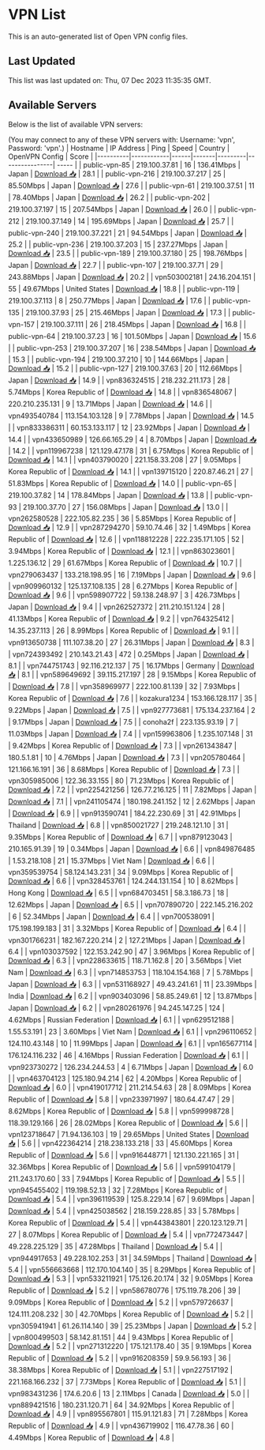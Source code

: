 # VPN List

This is an auto-generated list of Open VPN config files.

## Last Updated

This list was last updated on: Thu, 07 Dec 2023 11:35:35 GMT.

## Available Servers

Below is the list of available VPN servers:

(You may connect to any of these VPN servers with: Username: 'vpn', Password: 'vpn'.)
| Hostname | IP Address | Ping | Speed | Country | OpenVPN Config | Score |
|----------|------------|------|-------|---------|----------------| ----- |
| public-vpn-85 | 219.100.37.81 | 16 | 136.41Mbps | Japan | [Download 📥](./configs/server_0_JP.ovpn) | 28.1 |
| public-vpn-216 | 219.100.37.217 | 25 | 85.50Mbps | Japan | [Download 📥](./configs/server_1_JP.ovpn) | 27.6 |
| public-vpn-61 | 219.100.37.51 | 11 | 78.40Mbps | Japan | [Download 📥](./configs/server_2_JP.ovpn) | 26.2 |
| public-vpn-202 | 219.100.37.197 | 15 | 207.54Mbps | Japan | [Download 📥](./configs/server_3_JP.ovpn) | 26.0 |
| public-vpn-212 | 219.100.37.149 | 14 | 195.69Mbps | Japan | [Download 📥](./configs/server_4_JP.ovpn) | 25.7 |
| public-vpn-240 | 219.100.37.221 | 21 | 94.54Mbps | Japan | [Download 📥](./configs/server_5_JP.ovpn) | 25.2 |
| public-vpn-236 | 219.100.37.203 | 15 | 237.27Mbps | Japan | [Download 📥](./configs/server_6_JP.ovpn) | 23.5 |
| public-vpn-189 | 219.100.37.180 | 25 | 198.76Mbps | Japan | [Download 📥](./configs/server_7_JP.ovpn) | 22.7 |
| public-vpn-107 | 219.100.37.71 | 29 | 243.88Mbps | Japan | [Download 📥](./configs/server_8_JP.ovpn) | 20.2 |
| vpn503002181 | 24.16.204.151 | 55 | 49.67Mbps | United States | [Download 📥](./configs/server_9_US.ovpn) | 18.8 |
| public-vpn-119 | 219.100.37.113 | 8 | 250.77Mbps | Japan | [Download 📥](./configs/server_10_JP.ovpn) | 17.6 |
| public-vpn-135 | 219.100.37.93 | 25 | 215.46Mbps | Japan | [Download 📥](./configs/server_11_JP.ovpn) | 17.3 |
| public-vpn-157 | 219.100.37.111 | 26 | 218.45Mbps | Japan | [Download 📥](./configs/server_12_JP.ovpn) | 16.8 |
| public-vpn-64 | 219.100.37.23 | 16 | 101.50Mbps | Japan | [Download 📥](./configs/server_13_JP.ovpn) | 15.6 |
| public-vpn-253 | 219.100.37.207 | 16 | 238.54Mbps | Japan | [Download 📥](./configs/server_14_JP.ovpn) | 15.3 |
| public-vpn-194 | 219.100.37.210 | 10 | 144.66Mbps | Japan | [Download 📥](./configs/server_15_JP.ovpn) | 15.2 |
| public-vpn-127 | 219.100.37.63 | 20 | 112.66Mbps | Japan | [Download 📥](./configs/server_16_JP.ovpn) | 14.9 |
| vpn836324515 | 218.232.211.173 | 28 | 5.74Mbps | Korea Republic of | [Download 📥](./configs/server_17_KR.ovpn) | 14.8 |
| vpn836548067 | 220.210.235.131 | 9 | 13.71Mbps | Japan | [Download 📥](./configs/server_18_JP.ovpn) | 14.6 |
| vpn493540784 | 113.154.103.128 | 9 | 7.78Mbps | Japan | [Download 📥](./configs/server_19_JP.ovpn) | 14.5 |
| vpn833386311 | 60.153.133.117 | 12 | 23.92Mbps | Japan | [Download 📥](./configs/server_20_JP.ovpn) | 14.4 |
| vpn433650989 | 126.66.165.29 | 4 | 8.70Mbps | Japan | [Download 📥](./configs/server_21_JP.ovpn) | 14.2 |
| vpn119967238 | 121.129.47.178 | 31 | 6.75Mbps | Korea Republic of | [Download 📥](./configs/server_22_KR.ovpn) | 14.1 |
| vpn403790020 | 221.158.33.208 | 27 | 9.05Mbps | Korea Republic of | [Download 📥](./configs/server_23_KR.ovpn) | 14.1 |
| vpn139715120 | 220.87.46.21 | 27 | 51.83Mbps | Korea Republic of | [Download 📥](./configs/server_24_KR.ovpn) | 14.0 |
| public-vpn-65 | 219.100.37.82 | 14 | 178.84Mbps | Japan | [Download 📥](./configs/server_25_JP.ovpn) | 13.8 |
| public-vpn-93 | 219.100.37.70 | 27 | 156.08Mbps | Japan | [Download 📥](./configs/server_26_JP.ovpn) | 13.0 |
| vpn262580528 | 222.105.82.235 | 36 | 5.85Mbps | Korea Republic of | [Download 📥](./configs/server_27_KR.ovpn) | 12.9 |
| vpn287294270 | 59.10.74.46 | 32 | 1.49Mbps | Korea Republic of | [Download 📥](./configs/server_28_KR.ovpn) | 12.6 |
| vpn118812228 | 222.235.171.105 | 52 | 3.94Mbps | Korea Republic of | [Download 📥](./configs/server_29_KR.ovpn) | 12.1 |
| vpn863023601 | 1.225.136.12 | 29 | 61.67Mbps | Korea Republic of | [Download 📥](./configs/server_30_KR.ovpn) | 10.7 |
| vpn279063437 | 133.218.198.95 | 16 | 7.19Mbps | Japan | [Download 📥](./configs/server_31_JP.ovpn) | 9.6 |
| vpn909960132 | 125.137.108.135 | 28 | 6.27Mbps | Korea Republic of | [Download 📥](./configs/server_32_KR.ovpn) | 9.6 |
| vpn598907722 | 59.138.248.97 | 3 | 426.73Mbps | Japan | [Download 📥](./configs/server_33_JP.ovpn) | 9.4 |
| vpn262527372 | 211.210.151.124 | 28 | 41.13Mbps | Korea Republic of | [Download 📥](./configs/server_34_KR.ovpn) | 9.2 |
| vpn764325412 | 14.35.237.113 | 26 | 8.99Mbps | Korea Republic of | [Download 📥](./configs/server_35_KR.ovpn) | 9.1 |
| vpn913650738 | 111.107.38.20 | 27 | 26.31Mbps | Japan | [Download 📥](./configs/server_36_JP.ovpn) | 8.3 |
| vpn724393492 | 210.143.21.43 | 472 | 0.25Mbps | Japan | [Download 📥](./configs/server_37_JP.ovpn) | 8.1 |
| vpn744751743 | 92.116.212.137 | 75 | 16.17Mbps | Germany | [Download 📥](./configs/server_38_DE.ovpn) | 8.1 |
| vpn589649692 | 39.115.217.197 | 28 | 9.15Mbps | Korea Republic of | [Download 📥](./configs/server_39_KR.ovpn) | 7.8 |
| vpn358969977 | 222.100.81.139 | 32 | 7.93Mbps | Korea Republic of | [Download 📥](./configs/server_40_KR.ovpn) | 7.6 |
| kozakura1234 | 153.166.128.117 | 35 | 9.22Mbps | Japan | [Download 📥](./configs/server_41_JP.ovpn) | 7.5 |
| vpn927773681 | 175.134.237.164 | 2 | 9.17Mbps | Japan | [Download 📥](./configs/server_42_JP.ovpn) | 7.5 |
| conoha2f | 223.135.93.19 | 7 | 11.03Mbps | Japan | [Download 📥](./configs/server_43_JP.ovpn) | 7.4 |
| vpn159963806 | 1.235.107.148 | 31 | 9.42Mbps | Korea Republic of | [Download 📥](./configs/server_44_KR.ovpn) | 7.3 |
| vpn261343847 | 180.5.1.81 | 10 | 4.76Mbps | Japan | [Download 📥](./configs/server_45_JP.ovpn) | 7.3 |
| vpn205780464 | 121.166.16.191 | 36 | 8.68Mbps | Korea Republic of | [Download 📥](./configs/server_46_KR.ovpn) | 7.3 |
| vpn305985006 | 122.36.33.155 | 80 | 71.23Mbps | Korea Republic of | [Download 📥](./configs/server_47_KR.ovpn) | 7.2 |
| vpn225421256 | 126.77.216.125 | 11 | 7.82Mbps | Japan | [Download 📥](./configs/server_48_JP.ovpn) | 7.1 |
| vpn241105474 | 180.198.241.152 | 12 | 2.62Mbps | Japan | [Download 📥](./configs/server_49_JP.ovpn) | 6.9 |
| vpn913590741 | 184.22.230.69 | 31 | 42.91Mbps | Thailand | [Download 📥](./configs/server_50_TH.ovpn) | 6.8 |
| vpn850021727 | 219.248.121.10 | 31 | 9.35Mbps | Korea Republic of | [Download 📥](./configs/server_51_KR.ovpn) | 6.7 |
| vpn879123043 | 210.165.91.39 | 19 | 0.34Mbps | Japan | [Download 📥](./configs/server_52_JP.ovpn) | 6.6 |
| vpn849876485 | 1.53.218.108 | 21 | 15.37Mbps | Viet Nam | [Download 📥](./configs/server_53_VN.ovpn) | 6.6 |
| vpn359539754 | 58.124.143.231 | 34 | 9.09Mbps | Korea Republic of | [Download 📥](./configs/server_54_KR.ovpn) | 6.6 |
| vpn328453761 | 124.244.131.154 | 10 | 8.62Mbps | Hong Kong | [Download 📥](./configs/server_55_HK.ovpn) | 6.5 |
| vpn684703451 | 58.3.186.73 | 18 | 12.62Mbps | Japan | [Download 📥](./configs/server_56_JP.ovpn) | 6.5 |
| vpn707890720 | 222.145.216.202 | 6 | 52.34Mbps | Japan | [Download 📥](./configs/server_57_JP.ovpn) | 6.4 |
| vpn700538091 | 175.198.199.183 | 31 | 3.32Mbps | Korea Republic of | [Download 📥](./configs/server_58_KR.ovpn) | 6.4 |
| vpn301766231 | 182.167.220.214 | 2 | 127.21Mbps | Japan | [Download 📥](./configs/server_59_JP.ovpn) | 6.4 |
| vpn103037592 | 122.153.242.90 | 47 | 3.96Mbps | Korea Republic of | [Download 📥](./configs/server_60_KR.ovpn) | 6.3 |
| vpn228633615 | 118.71.162.8 | 20 | 3.56Mbps | Viet Nam | [Download 📥](./configs/server_61_VN.ovpn) | 6.3 |
| vpn714853753 | 118.104.154.168 | 7 | 5.78Mbps | Japan | [Download 📥](./configs/server_62_JP.ovpn) | 6.3 |
| vpn531168927 | 49.43.241.61 | 11 | 23.39Mbps | India | [Download 📥](./configs/server_63_IN.ovpn) | 6.2 |
| vpn903403096 | 58.85.249.61 | 12 | 13.87Mbps | Japan | [Download 📥](./configs/server_64_JP.ovpn) | 6.2 |
| vpn280261976 | 94.245.147.25 | 124 | 4.62Mbps | Russian Federation | [Download 📥](./configs/server_65_RU.ovpn) | 6.1 |
| vpn629512188 | 1.55.53.191 | 23 | 3.60Mbps | Viet Nam | [Download 📥](./configs/server_66_VN.ovpn) | 6.1 |
| vpn296110652 | 124.110.43.148 | 10 | 11.99Mbps | Japan | [Download 📥](./configs/server_67_JP.ovpn) | 6.1 |
| vpn165677114 | 176.124.116.232 | 46 | 4.16Mbps | Russian Federation | [Download 📥](./configs/server_68_RU.ovpn) | 6.1 |
| vpn923730272 | 126.234.244.53 | 4 | 6.71Mbps | Japan | [Download 📥](./configs/server_69_JP.ovpn) | 6.0 |
| vpn463704123 | 125.180.94.214 | 62 | 4.20Mbps | Korea Republic of | [Download 📥](./configs/server_70_KR.ovpn) | 6.0 |
| vpn419017712 | 211.214.54.63 | 28 | 8.09Mbps | Korea Republic of | [Download 📥](./configs/server_71_KR.ovpn) | 5.8 |
| vpn233971997 | 180.64.47.47 | 29 | 8.62Mbps | Korea Republic of | [Download 📥](./configs/server_72_KR.ovpn) | 5.8 |
| vpn599998728 | 118.39.129.166 | 26 | 28.02Mbps | Korea Republic of | [Download 📥](./configs/server_73_KR.ovpn) | 5.6 |
| vpn123718647 | 71.94.136.103 | 19 | 29.65Mbps | United States | [Download 📥](./configs/server_74_US.ovpn) | 5.6 |
| vpn422364214 | 218.238.133.218 | 33 | 45.60Mbps | Korea Republic of | [Download 📥](./configs/server_75_KR.ovpn) | 5.6 |
| vpn916448771 | 121.130.221.165 | 31 | 32.36Mbps | Korea Republic of | [Download 📥](./configs/server_76_KR.ovpn) | 5.6 |
| vpn599104179 | 211.243.170.60 | 33 | 7.94Mbps | Korea Republic of | [Download 📥](./configs/server_77_KR.ovpn) | 5.5 |
| vpn945455402 | 119.198.52.13 | 32 | 7.28Mbps | Korea Republic of | [Download 📥](./configs/server_78_KR.ovpn) | 5.4 |
| vpn396119539 | 125.8.229.14 | 67 | 9.69Mbps | Japan | [Download 📥](./configs/server_79_JP.ovpn) | 5.4 |
| vpn425038562 | 218.159.228.85 | 33 | 5.78Mbps | Korea Republic of | [Download 📥](./configs/server_80_KR.ovpn) | 5.4 |
| vpn443843801 | 220.123.129.71 | 27 | 8.07Mbps | Korea Republic of | [Download 📥](./configs/server_81_KR.ovpn) | 5.4 |
| vpn772473447 | 49.228.225.129 | 35 | 47.28Mbps | Thailand | [Download 📥](./configs/server_82_TH.ovpn) | 5.4 |
| vpn944917653 | 49.228.102.253 | 31 | 34.59Mbps | Thailand | [Download 📥](./configs/server_83_TH.ovpn) | 5.4 |
| vpn556663668 | 112.170.104.140 | 35 | 8.29Mbps | Korea Republic of | [Download 📥](./configs/server_84_KR.ovpn) | 5.3 |
| vpn533211921 | 175.126.20.174 | 32 | 9.05Mbps | Korea Republic of | [Download 📥](./configs/server_85_KR.ovpn) | 5.2 |
| vpn586780776 | 175.119.78.206 | 39 | 9.09Mbps | Korea Republic of | [Download 📥](./configs/server_86_KR.ovpn) | 5.2 |
| vpn579726637 | 124.111.208.232 | 30 | 42.70Mbps | Korea Republic of | [Download 📥](./configs/server_87_KR.ovpn) | 5.2 |
| vpn305941941 | 61.26.114.140 | 39 | 25.23Mbps | Japan | [Download 📥](./configs/server_88_JP.ovpn) | 5.2 |
| vpn800499503 | 58.142.81.151 | 44 | 9.43Mbps | Korea Republic of | [Download 📥](./configs/server_89_KR.ovpn) | 5.2 |
| vpn271312220 | 175.121.178.40 | 35 | 9.19Mbps | Korea Republic of | [Download 📥](./configs/server_90_KR.ovpn) | 5.2 |
| vpn916208359 | 59.9.56.193 | 36 | 38.38Mbps | Korea Republic of | [Download 📥](./configs/server_91_KR.ovpn) | 5.1 |
| vpn227517192 | 221.168.166.232 | 37 | 7.73Mbps | Korea Republic of | [Download 📥](./configs/server_92_KR.ovpn) | 5.1 |
| vpn983431236 | 174.6.20.6 | 13 | 2.11Mbps | Canada | [Download 📥](./configs/server_93_CA.ovpn) | 5.0 |
| vpn889421516 | 180.231.120.71 | 64 | 34.92Mbps | Korea Republic of | [Download 📥](./configs/server_94_KR.ovpn) | 4.9 |
| vpn895567801 | 115.91.121.83 | 71 | 7.28Mbps | Korea Republic of | [Download 📥](./configs/server_95_KR.ovpn) | 4.9 |
| vpn436719902 | 116.47.78.36 | 60 | 4.49Mbps | Korea Republic of | [Download 📥](./configs/server_96_KR.ovpn) | 4.8 |
